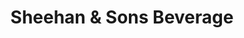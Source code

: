 ---
title: "Sheehan & Sons Beverage"
url: /mahanoy-city/sheehan-and-sons-beverage/
shop: alcohol
---